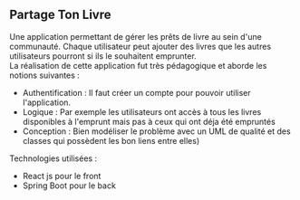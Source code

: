 ## Partage Ton Livre

Une application permettant de gérer les prêts de livre au sein d'une communauté.
Chaque utilisateur peut ajouter des livres que les autres utilisateurs pourront si ils le souhaitent emprunter.  
La réalisation de cette application fut très pédagogique et aborde les notions suivantes :  
  - Authentification : Il faut créer un compte pour pouvoir utiliser l'application. 
  - Logique : Par exemple les utilisateurs ont accès à tous les livres disponibles à l'emprunt mais pas à ceux qui ont déja été empruntés
  - Conception : Bien modéliser le problème avec un UML de qualité et des classes qui possèdent les bon liens entre elles)

Technologies utilisées :
  - React js pour le front
  - Spring Boot pour le back
